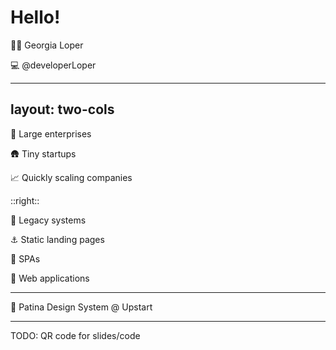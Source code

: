  # Hello! 

 🙋‍♀️ Georgia Loper

 💻 @developerLoper 

---
layout: two-cols
---

 🏢 Large enterprises 

 🛖 Tiny startups 

 📈 Quickly scaling companies

::right::

 🦖 Legacy systems

 ⚓️ Static landing pages

 🧮 SPAs

 💪 Web applications

---

🗽 Patina Design System @ Upstart

---

TODO: QR code for slides/code

<!--

Quick housekeeping item. This will be the only picture of slides you need to take today. All the slides from this presentation are up here at this link, as well as a little demo application where code example from today are from.

-->